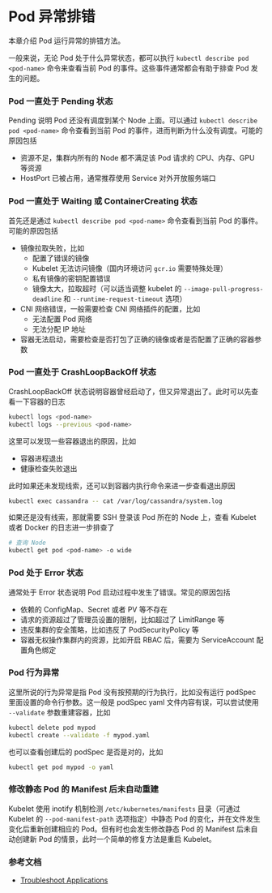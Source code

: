 # Pod 异常排错

本章介绍 Pod 运行异常的排错方法。

一般来说，无论 Pod 处于什么异常状态，都可以执行 `kubectl describe pod <pod-name>` 命令来查看当前 Pod 的事件。这些事件通常都会有助于排查 Pod 发生的问题。

### Pod 一直处于 Pending 状态

Pending 说明 Pod 还没有调度到某个 Node 上面。可以通过 `kubectl describe pod <pod-name>` 命令查看到当前 Pod 的事件，进而判断为什么没有调度。可能的原因包括

* 资源不足，集群内所有的 Node 都不满足该 Pod 请求的 CPU、内存、GPU 等资源
* HostPort 已被占用，通常推荐使用 Service 对外开放服务端口

### Pod 一直处于 Waiting 或 ContainerCreating 状态

首先还是通过 `kubectl describe pod <pod-name>` 命令查看到当前 Pod 的事件。可能的原因包括

* 镜像拉取失败，比如
  * 配置了错误的镜像
  * Kubelet 无法访问镜像（国内环境访问 `gcr.io` 需要特殊处理）
  * 私有镜像的密钥配置错误
  * 镜像太大，拉取超时（可以适当调整 kubelet 的 `--image-pull-progress-deadline` 和 `--runtime-request-timeout` 选项）
* CNI 网络错误，一般需要检查 CNI 网络插件的配置，比如
  * 无法配置 Pod 网络
  * 无法分配 IP 地址
* 容器无法启动，需要检查是否打包了正确的镜像或者是否配置了正确的容器参数

### Pod 一直处于 CrashLoopBackOff 状态

CrashLoopBackOff 状态说明容器曾经启动了，但又异常退出了。此时可以先查看一下容器的日志

```sh
kubectl logs <pod-name>
kubectl logs --previous <pod-name>
```

这里可以发现一些容器退出的原因，比如

* 容器进程退出
* 健康检查失败退出

此时如果还未发现线索，还可以到容器内执行命令来进一步查看退出原因

```sh
kubectl exec cassandra -- cat /var/log/cassandra/system.log
```

如果还是没有线索，那就需要 SSH 登录该 Pod 所在的 Node 上，查看 Kubelet 或者 Docker 的日志进一步排查了

```sh
# 查询 Node
kubectl get pod <pod-name> -o wide
```

### Pod 处于 Error 状态

通常处于 Error 状态说明 Pod 启动过程中发生了错误。常见的原因包括

* 依赖的 ConfigMap、Secret 或者 PV 等不存在
* 请求的资源超过了管理员设置的限制，比如超过了 LimitRange 等
* 违反集群的安全策略，比如违反了 PodSecurityPolicy 等
* 容器无权操作集群内的资源，比如开启 RBAC 后，需要为 ServiceAccount 配置角色绑定

### Pod 行为异常

这里所说的行为异常是指 Pod 没有按预期的行为执行，比如没有运行 podSpec 里面设置的命令行参数。这一般是 podSpec yaml 文件内容有误，可以尝试使用 `--validate` 参数重建容器，比如

```sh
kubectl delete pod mypod
kubectl create --validate -f mypod.yaml
```

也可以查看创建后的 podSpec 是否是对的，比如

```sh
kubectl get pod mypod -o yaml
```

### 修改静态 Pod 的 Manifest 后未自动重建

Kubelet 使用 inotify 机制检测 `/etc/kubernetes/manifests` 目录（可通过 Kubelet 的 `--pod-manifest-path` 选项指定）中静态 Pod 的变化，并在文件发生变化后重新创建相应的 Pod。但有时也会发生修改静态 Pod 的 Manifest 后未自动创建新 Pod 的情景，此时一个简单的修复方法是重启 Kubelet。

### 参考文档

- [Troubleshoot Applications](https://kubernetes.io/docs/tasks/debug-application-cluster/debug-application/)

